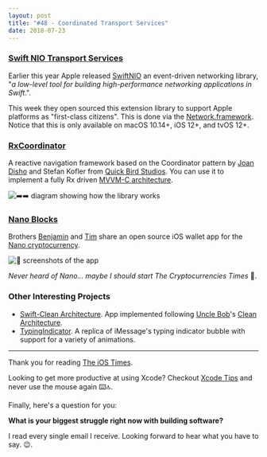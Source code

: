 ```yaml
---
layout: post
title: "#48 - Coordinated Transport Services"
date: 2018-07-23
---
```


### [Swift NIO Transport Services](https://github.com/apple/swift-nio-transport-services)

Earlier this year Apple released [SwiftNIO](https://github.com/apple/swift-nio) an event-driven networking library, "_a low-level tool for building high-performance networking applications in Swift_.".

This week they open sourced this extension library to support Apple platforms as "first-class citizens". This is done via the [Network.framework](https://developer.apple.com/documentation/network). Notice that this is only available on macOS 10.14+, iOS 12+, and tvOS 12+.

### [RxCoordinator](https://github.com/quickbirdstudios/RxCoordinator)

A reactive navigation framework based on the Coordinator pattern by [Joan Disho](https://twitter.com/_disho) and Stefan Kofler from [Quick Bird Studios](https://quickbirdstudios.com/index.php). You can use it to implement a fully Rx driven [MVVM-C architecture](https://tech.trivago.com/2016/08/26/mvvm-c-a-simple-way-to-navigate/).

![➡️➡️ diagram showing how the library works](https://raw.githubusercontent.com/quickbirdstudios/RxCoordinator/master/Images/mvvmc.png)

### [Nano Blocks](https://github.com/nebyark/nano-blocks)

Brothers [Benjamin](http://atlasv.bandcamp.com/) and [Tim](http://www.timkray.com/) share an open source iOS wallet app for the [Nano cryptocurrency](https://nano.org/en).

![📸 screenshots of the app](https://camo.githubusercontent.com/901bc99f567c3346760d653e7a6a834b41cb9243/68747470733a2f2f692e696d6775722e636f6d2f6c646d395565572e6a7067)

_Never heard of Nano... maybe I should start The Cryptocurrencies Times_ 🤔.

### Other Interesting Projects

- [Swift-Clean Architecture](https://github.com/CassiusPacheco/Swift-CleanArchitecture). App implemented following [Uncle Bob](https://blog.cleancoder.com/)'s [Clean Architecture](https://8thlight.com/blog/uncle-bob/2012/08/13/the-clean-architecture.html).
- [TypingIndicator](https://github.com/nathantannar4/TypingIndicator). A replica of iMessage's typing indicator bubble with support for a variety of animations.

---

Thank you for reading [The iOS Times](theiostimes.com).

Looking to get more productive at using Xcode? Checkout [Xcode Tips](http://xcodetips.com/) and never use the mouse again ⌨️🔝.

Finally, here's a question for you:

**What is your biggest struggle right now with building software?**

I read every single email I receive. Looking forward to hear what you have to say. 😉.
